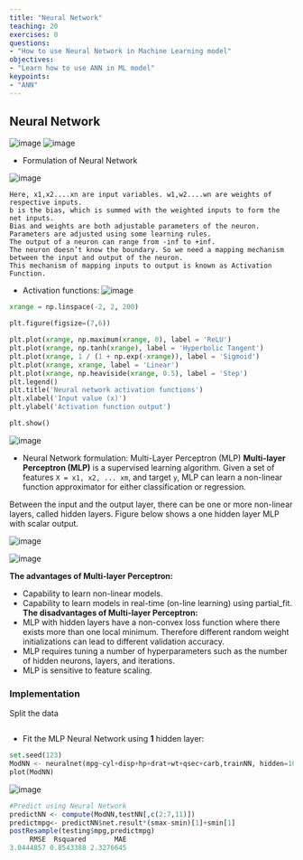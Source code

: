 ```yaml
---
title: "Neural Network"
teaching: 20
exercises: 0
questions:
- "How to use Neural Network in Machine Learning model"
objectives:
- "Learn how to use ANN in ML model"
keypoints:
- "ANN"
---
```


## Neural Network
![image](https://user-images.githubusercontent.com/43855029/114472746-da188c00-9bc0-11eb-913c-9dcd14f872ac.png)
![image](https://user-images.githubusercontent.com/43855029/114472756-dd137c80-9bc0-11eb-863d-7c4d054efa89.png)

- Formulation of Neural Network

![image](https://user-images.githubusercontent.com/43855029/114472776-e997d500-9bc0-11eb-9f70-450389c912df.png)
```
Here, x1,x2....xn are input variables. w1,w2....wn are weights of respective inputs.
b is the bias, which is summed with the weighted inputs to form the net inputs. 
Bias and weights are both adjustable parameters of the neuron.
Parameters are adjusted using some learning rules. 
The output of a neuron can range from -inf to +inf.
The neuron doesn’t know the boundary. So we need a mapping mechanism between the input and output of the neuron. 
This mechanism of mapping inputs to output is known as Activation Function.
```
- Activation functions:
![image](https://user-images.githubusercontent.com/43855029/114575672-6752f380-9c48-11eb-8d53-c78d052cdf17.png)

```python
xrange = np.linspace(-2, 2, 200)

plt.figure(figsize=(7,6))

plt.plot(xrange, np.maximum(xrange, 0), label = 'ReLU')
plt.plot(xrange, np.tanh(xrange), label = 'Hyperbolic Tangent')
plt.plot(xrange, 1 / (1 + np.exp(-xrange)), label = 'Sigmoid')
plt.plot(xrange, xrange, label = 'Linear')
plt.plot(xrange, np.heaviside(xrange, 0.5), label = 'Step')
plt.legend()
plt.title('Neural network activation functions')
plt.xlabel('Input value (x)')
plt.ylabel('Activation function output')

plt.show()
```
![image](https://user-images.githubusercontent.com/43855029/115565946-d3a4a700-a287-11eb-93b8-3209fa182436.png)


- Neural Network formulation: Multi-Layer Perceptron (MLP)
**Multi-layer Perceptron (MLP)** is a supervised learning algorithm.
Given a set of features `X = x1, x2, ... xm`, and target `y`, MLP can learn a non-linear function approximator for either classification or regression.

Between the input and the output layer, there can be one or more non-linear layers, called hidden layers. Figure below shows a one hidden layer MLP with scalar output.

![image](https://user-images.githubusercontent.com/43855029/114472972-51e6b680-9bc1-11eb-9e78-90ec739844ee.png)

![image](https://user-images.githubusercontent.com/43855029/114575549-48546180-9c48-11eb-8c9c-c5eac3180df1.png)

**The advantages of Multi-layer Perceptron:**
- Capability to learn non-linear models.
- Capability to learn models in real-time (on-line learning) using partial_fit.
**The disadvantages of Multi-layer Perceptron:**
- MLP with hidden layers have a non-convex loss function where there exists more than one local minimum. Therefore different random weight initializations can lead to different validation accuracy.
- MLP requires tuning a number of hyperparameters such as the number of hidden neurons, layers, and iterations.
- MLP is sensitive to feature scaling.

### Implementation
Split the data
```python

```

- Fit the MLP Neural Network using **1** hidden layer:
```python
set.seed(123)
ModNN <- neuralnet(mpg~cyl+disp+hp+drat+wt+qsec+carb,trainNN, hidden=10,linear.output = T)
plot(ModNN)
```
![image](https://user-images.githubusercontent.com/43855029/114492632-f0d1d980-9be6-11eb-89c5-196f9f3546d9.png)
```r
#Predict using Neural Network
predictNN <- compute(ModNN,testNN[,c(2:7,11)])
predictmpg<- predictNN$net.result*(smax-smin)[1]+smin[1]
postResample(testing$mpg,predictmpg)
     RMSE  Rsquared       MAE 
3.0444857 0.8543388 2.3276645 
```
